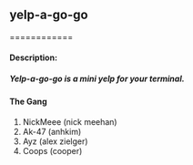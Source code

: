 ## yelp-a-go-go
============

#### Description:
##### Yelp-a-go-go is a mini yelp for your terminal.


#### The Gang

1. NickMeee (nick meehan)
3. Ak-47 (anhkim)
3. Ayz (alex zielger)
4. Coops (cooper)

